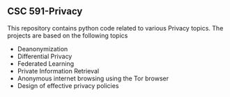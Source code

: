 ## CSC 591-Privacy
This repository contains python code related to various Privacy topics. The projects are based on the following topics

 - Deanonymization
 - Differential Privacy
 - Federated Learning
 - Private Information Retrieval
 - Anonymous internet browsing using the Tor browser
 - Design of effective privacy policies
